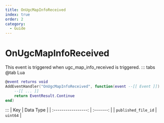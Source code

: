 ```yaml
---
title: OnUgcMapInfoReceived
index: true
order: 2
category:
  - Guide
---
```


# OnUgcMapInfoReceived
This event is triggered when ugc_map_info_received is triggered.
::: tabs
@tab Lua
```lua
@event returns void
AddEventHandler("OnUgcMapInfoReceived", function(event --[[ Event ]])
    --[[ ... ]]
    return EventResult.Continue
end)
```

:::
|         Key         | Data Type |
| :-----------------: | :-------: |
| `published_file_id` |  `uint64` |